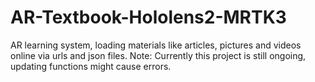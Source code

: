 # AR-Textbook-Hololens2-MRTK3
AR learning system, loading materials like articles, pictures and videos online via urls and json files.
Note:
Currently this project is still ongoing, updating functions might cause errors. 

